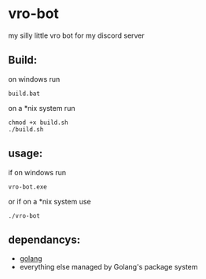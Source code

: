 # vro-bot
my silly little vro bot for my discord server
## Build:
on windows run
```
build.bat
```
on a *nix system run
```
chmod +x build.sh
./build.sh
```
## usage:
if on windows run 
```
vro-bot.exe
```
or if on a *nix system use
```
./vro-bot
```
## dependancys:
  - [golang](https://go.dev/dl/)
  - everything else managed by Golang's package system 
